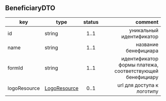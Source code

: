## BeneficiaryDTO

key | type | status | comment
--- | ---- | :----: | ---:
id | string | 1..1 | уникальный идентификатор
name | string | 1..1 | название бенефициара
formId | string | 1..1 | идентификатор формы платежа, соответствующей бенефициару
logoResource | [LogoResource](#logoresource) | 0..1 | url для доступа к логотипу
